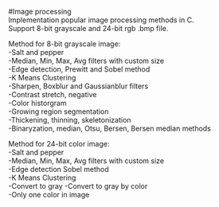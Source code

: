 #Image processing  
Implementation popular image processing methods in C.  
Support 8-bit grayscale and 24-bit rgb .bmp file.  

Method for 8-bit grayscale image:  
-Salt and pepper  
-Median, Min, Max, Avg filters with custom size  
-Edge detection, Prewitt and Sobel method  
-K Means Clustering  
-Sharpen, Boxblur and Gaussianblur filters  
-Contrast stretch, negative  
-Color historgram   
-Growing region segmentation  
-Thickening, thinning, skeletonization  
-Binaryzation, median, Otsu, Bersen, Bersen median methods  

Method for 24-bit color image:  
-Salt and pepper  
-Median, Min, Max, Avg filters with custom size  
-Edge detection Sobel method  
-K Means Clustering  
-Convert to gray 
-Convert to gray by color  
-Only one color in image  
